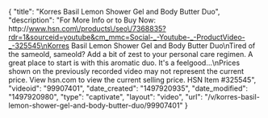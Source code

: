 {
    "title": "Korres Basil Lemon Shower Gel and Body Butter Duo",
    "description": "For More Info or to Buy Now: http:\/\/www.hsn.com\/products\/seo\/7368835?rdr=1&sourceid=youtube&cm_mmc=Social-_-Youtube-_-ProductVideo-_-325545\nKorres Basil Lemon Shower Gel and Body Butter Duo\nTired of the sameold, sameold? Add a bit of zest to your personal care regimen. A great place to start is with this aromatic duo. It's a feelgood...\nPrices shown on the previously recorded video may not represent the current price.  View hsn.com to view the current selling price. HSN Item #325545",
    "videoid": "99907401",
    "date_created": "1497920935",
    "date_modified": "1497920980",
    "type": "captivate",
    "layout": "video",
    "url": "\/v\/korres-basil-lemon-shower-gel-and-body-butter-duo\/99907401"
}